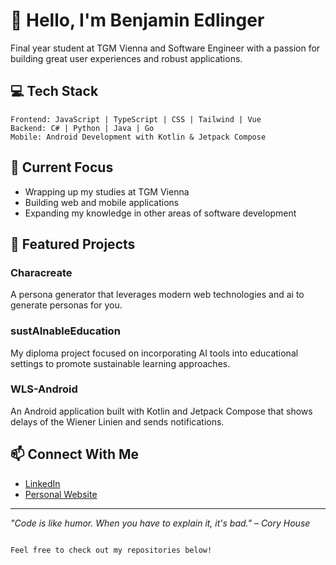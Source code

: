 # 👋 Hello, I'm Benjamin Edlinger

Final year student at TGM Vienna and Software Engineer with a passion for building great user experiences and robust applications.

## 💻 Tech Stack

```
Frontend: JavaScript | TypeScript | CSS | Tailwind | Vue
Backend: C# | Python | Java | Go
Mobile: Android Development with Kotlin & Jetpack Compose
```

## 🔭 Current Focus

- Wrapping up my studies at TGM Vienna
- Building web and mobile applications
- Expanding my knowledge in other areas of software development

## 🚀 Featured Projects

### Characreate
A persona generator that leverages modern web technologies and ai to generate personas for you.

### sustAInableEducation
My diploma project focused on incorporating AI tools into educational settings to promote sustainable learning approaches.

### WLS-Android
An Android application built with Kotlin and Jetpack Compose that shows delays of the Wiener Linien and sends notifications.

## 📫 Connect With Me

- [LinkedIn](https://www.linkedin.com/in/bedlinger)
- [Personal Website](https://bedlinger.at/)

---

*"Code is like humor. When you have to explain it, it's bad." – Cory House*
```

Feel free to check out my repositories below!
